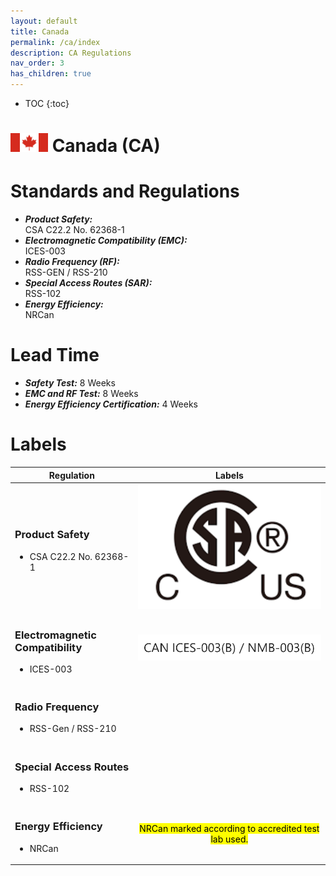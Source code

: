 ```yaml
---
layout: default
title: Canada  
permalink: /ca/index
description: CA Regulations
nav_order: 3
has_children: true
---
```



* TOC
{:toc}

<h1> 
<img src="/assets/images/country-flag/canada-flag.png" style="width: 60px"/>
Canada (CA) </h1>


# Standards and Regulations
- ***Product Safety:*** <br> CSA C22.2 No. 62368-1
- ***Electromagnetic Compatibility (EMC):*** <br> ICES-003
- ***Radio Frequency (RF):*** <br> RSS-GEN / RSS-210
- ***Special Access Routes (SAR):*** <br> RSS-102
- ***Energy Efficiency:*** <br> NRCan


# Lead Time
- ***Safety Test:*** 8 Weeks
- ***EMC and RF Test:*** 8 Weeks
- ***Energy Efficiency Certification:*** 4 Weeks


# Labels
<!-- Table of Regulatory Labels -->
<table>
    <thead>
        <tr>
            <th>Regulation</th>
            <th>Labels</th>
        </tr>
    </thead>
    <tbody>
        <tr>
            <td>
                <h3>Product Safety</h3>
                <ul>
                    <li>CSA C22.2 No. 62368-1</li>
                </ul>
            </td>
            <td rowspan=1>
                <img src="/assets/images/logo/ca-logo/CSA.png" class="center-thirty"/>
            </td>
        </tr>
        <tr>
            <td>
                <h3>Electromagnetic Compatibility</h3>
                <ul>
                    <li>ICES-003</li>
                </ul>        
            </td>
            <td rowspan=1>
                <img src="/assets/images/logo/ca-logo/ICES.png" class="center-fifty"/>
            </td>
        </tr>
        <tr>
            <td>
                <h3>Radio Frequency</h3>
                <ul>
                    <li>RSS-Gen / RSS-210</li>
                </ul>
            </td>
            <td rowspan=1>
                <img src="" class="center-fifty"/>
            </td>
        </tr>
        <tr>
            <td>
                <h3>Special Access Routes</h3>
                <ul>
                    <li>RSS-102</li>
                </ul>
            </td>
            <td rowspan=1>
                <img src="" class="center-fifty" />
            </td>
        </tr>
        <tr>
            <td>
                <h3>Energy Efficiency</h3>
                <ul>
                    <li>NRCan</li>
                </ul>
            </td>
            <td>
                <p style="text-align: center">
                    <mark>NRCan marked according to accredited test lab used.</mark>
                </p>
            </td>
        </tr>
    </tbody>
</table>

<!-- | Regulation   | Labels |
|:-------------|:------|
| UL 62368-1  | <img src="/assets/images/usa_logo/UL.png" class="center-twenty"/> |
| FCC Part 15 Subpart B <br> FCC Part 15 Subpart C <br> 47 CFR Part 2, section 2.1093 / 2.1091 (Laptop) | <img src="/assets/images/usa_logo/FCC.png" class="center-twenty"/>|
| EPEAT | <img src="/assets/images/usa_logo/EPEAT.png" class="center-twenty"/>|
| Energy Star | <img src="/assets/images/usa_logo/EnergyStar.png" class="center-twenty"/> |

<btn class="btn-collapsible-toggle">Toggle All Labels</btn>

## Product Safety
- UL 62368-1
<div cursor="pointer" class="collapsible" style="margin-top:-10px">Show Logo</div><div class="content">
    <img src="/assets/images/usa_logo/UL.png" class="center-twenty"/>
</div>

## EMC
- FCC Part 15 Subpart B
<div cursor="pointer" class="collapsible" style="margin-top:-10px">Show Logo</div><div class="content">
    <img src="/assets/images/usa_logo/FCC.png" class="center-twenty"/>
</div>

## RF
- FCC Part 15 Subpart C
<div cursor="pointer" class="collapsible" style="margin-top:-10px">Show Logo</div><div class="content">
    <img src="/assets/images/usa_logo/FCC.png" class="center-twenty"/>
</div>

## SAR
-  47 CFR Part 2, section 2.1093 / 2.1091 (Laptop)
<div cursor="pointer" class="collapsible" style="margin-top:-10px">Show Logo</div><div class="content">
    <img src="/assets/images/usa_logo/FCC.png" class="center-twenty"/>
</div>
        
## Energy Efficiency
- EPEAT
<div cursor="pointer" class="collapsible" style="margin-top:-10px">Show Logo</div><div class="content">
    <img src="/assets/images/usa_logo/EPEAT.png" class="center-twenty"/>
</div> 
- Energy Star
<div cursor="pointer" class="collapsible" style="margin-top:-10px">Show Logo</div><div class="content">
    <img src="/assets/images/usa_logo/EnergyStar.png" class="center-twenty"/>
</div> 
 -->
